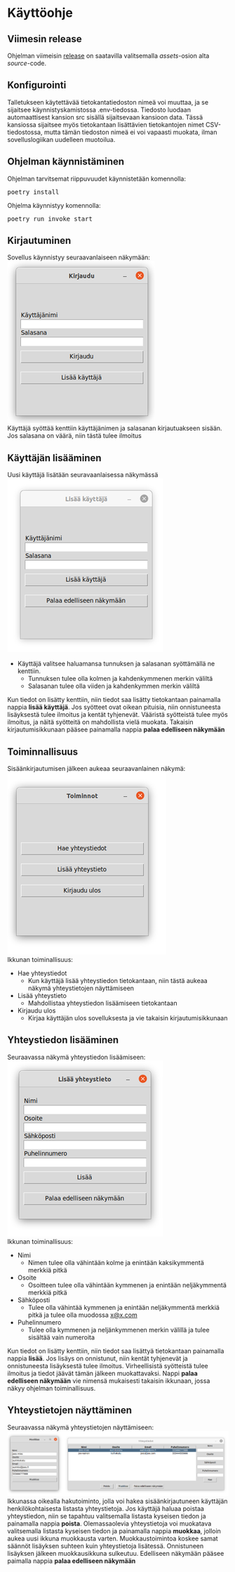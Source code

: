# Käyttöohje
## Viimesin release
Ohjelman viimeisin [release](https://github.com/vaisajuh/ot-harjoitustyo/releases/tag/loppupalatus) on saatavilla valitsemalla _assets_-osion alta _source_-code.

## Konfigurointi
Talletukseen käytettävää tietokantatiedoston nimeä voi muuttaa, ja se sijaitsee käynnistyskamistossa .env-tiedossa. Tiedosto luodaan automaattisest kansion src 
sisällä sijaitsevaan kansioon data. Tässä kansiossa sijaitsee myös tietokantaan lisättävien tietokantojen nimet CSV-tiedostossa, mutta tämän tiedoston nimeä ei voi
vapaasti muokata, ilman sovelluslogiikan uudelleen muotoilua.

## Ohjelman käynnistäminen
Ohjelman tarvitsemat riippuvuudet käynnistetään komennolla:
<pre>poetry install</pre>
Ohjelma käynnistyy komennolla:
<pre>poetry run invoke start</pre>

## Kirjautuminen
Sovellus käynnistyy seuraavanlaiseen näkymään: <br>
![login](https://github.com/vaisajuh/ot-harjoitustyo/blob/master/dokumentaatio/kuvat/login.png) <br>
Käyttäjä syöttää kenttiin käyttäjänimen ja salasanan kirjautuakseen sisään. Jos salasana on väärä, niin tästä tulee ilmoitus

## Käyttäjän lisääminen
Uusi käyttäjä lisätään seuravaanlaisessa näkymässä <br>
![add_user](https://github.com/vaisajuh/ot-harjoitustyo/blob/master/dokumentaatio/kuvat/add_user.png)<br>
- Käyttäjä valitsee haluamansa tunnuksen ja salasanan syöttämällä ne kenttiin.
  - Tunnuksen tulee olla kolmen ja kahdenkymmenen merkin väliltä
  - Salasanan tulee olla viiden ja kahdenkymmen merkin väliltä
 
Kun tiedot on lisätty kenttiin, niin tiedot saa lisätty tietokantaan painamalla nappia <strong>lisää käyttäjä</strong>. Jos syötteet ovat
oikean pituisia, niin onnistuneesta lisäyksestä tulee ilmoitus ja kentät tyhjenevät. Vääristä syötteistä tulee myös ilmoitus, ja näitä syötteitä
on mahdollista vielä muokata. Takaisin kirjautumisikkunaan pääsee painamalla nappia <strong> palaa edelliseen näkymään</strong>

## Toiminnallisuus
Sisäänkirjautumisen jälkeen aukeaa seuraavanlainen näkymä:<br>
![functionality](https://github.com/vaisajuh/ot-harjoitustyo/blob/master/dokumentaatio/kuvat/functionality.png)<br>
Ikkunan toiminallisuus:
- Hae yhteystiedot
  - Kun käyttäjä lisää yhteystiedon tietokantaan, niin tästä aukeaa näkymä yhteystietojen näyttämiseen
- Lisää yhteystieto
  - Mahdollistaa yhteystiedon lisäämiseen tietokantaan
- Kirjaudu ulos
  - Kirjaa käyttäjän ulos sovelluksesta ja vie takaisin kirjautumisikkunaan
 
 ## Yhteystiedon lisääminen
 Seuraavassa näkymä yhteystiedon lisäämiseen:<br>
 ![add_contact](https://github.com/vaisajuh/ot-harjoitustyo/blob/master/dokumentaatio/kuvat/add_contact.png)<br>
 Ikkunan toiminallisuus:
 - Nimi
   - Nimen tulee olla vähintään kolme ja enintään kaksikymmentä merkkiä pitkä
 - Osoite
   - Osoitteen tulee olla vähintään kymmenen ja enintään neljäkymmentä merkkiä pitkä
 - Sähköposti
   - Tulee olla vähintää kymmenen ja enintään neljäkymmentä merkkiä pitkä ja tulee olla muodossa x@x.com
 - Puhelinnumero
   - Tulee olla kymmenen ja neljänkymmenen merkin välillä ja tulee sisältää vain numeroita

Kun tiedot on lisätty kenttiin, niin tiedot saa lisättyä tietokantaan painamalla nappia <strong>lisää</strong>. Jos lisäys on onnistunut, niin kentät
tyhjenevät ja onnistuneesta lisäyksestä tulee ilmoitus. Virheellisistä syötteistä tulee ilmoitus ja tiedot jäävät tämän jälkeen muokattavaksi.
Nappi <strong>palaa edelliseen näkymään</strong> vie nimensä mukaisesti takaisin ikkunaan, jossa näkyy ohjelman toiminallisuus.
 
 ## Yhteystietojen näyttäminen
 Seuraavassa näkymä yhteystietojen näyttämiseen: <br>
 ![show](https://github.com/vaisajuh/ot-harjoitustyo/blob/master/dokumentaatio/kuvat/show_contacts.png)<br>
 Ikkunassa oikealla hakutoiminto, jolla voi hakea sisäänkirjautuneen käyttäjän henkilökohtaisesta listasta yhteystietoja. Jos käyttäjä haluaa poistaa yhteystiedon, niin se tapahtuu valitsemalla listasta kyseisen tiedon ja painamalla nappia <strong>poista</strong>. Olemassaolevia yhteystietoja voi muokatava valitsemalla listasta kyseisen tiedon ja painamalla nappia <strong>muokkaa</strong>, jolloin aukea uusi ikkuna muokkausta varten. Muokkaustoimintoa koskee samat säännöt lisäyksen suhteen kuin yhteystietoja lisätessä. Onnistuneen lisäyksen jälkeen muokkausikkuna sulkeutuu. Edelliseen näkymään
 pääsee paimalla nappia <strong>palaa edelliseen näkymään</strong><br>
 




